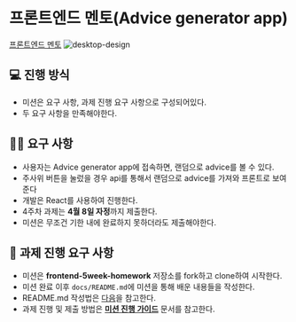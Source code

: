 # 프론트엔드 멘토(Advice generator app)
[프론트엔드 멘토](https://www.frontendmentor.io/challenges/advice-generator-app-QdUG-13db)
![desktop-design](https://github.com/CNU-Likelion/frontend-5week-homework/assets/67012995/c814e01e-88bd-4021-997f-244589992c75)



## 💻 진행 방식

- 미션은 요구 사항, 과제 진행 요구 사항으로 구성되어있다.
- 두 요구 사항을 만족해야한다.

## 🧑‍💻 요구 사항
- 사용자는 Advice generator app에 접속하면, 랜덤으로 advice를 볼 수 있다.
- 주사위 버튼을 눌렀을 경우 api를 통해서 랜덤으로 advice를 가져와 프론트로 보여준다
- 개발은 React를 사용하여 진행한다.
- 4주차 과제는 **4월 8일 자정**까지 제출한다.
- 미션은 무조건 기한 내에 완료하지 못하더라도 제출해야한다.

## 🚀 과제 진행 요구 사항

- 미션은 **frontend-5week-homework** 저장소를 fork하고 clone하여 시작한다.
- 미션 완료 이후 `docs/README.md`에 미션을 통해 배운 내용들을 작성한다.
- README.md 작성법은 [다음](https://commonmark.org/help/)을 참고한다.
- 과제 진행 및 제출 방법은 **[미션 진행 가이드](https://www.notion.so/f0571981555d4509839b9db8d5382162?pvs=21)** 문서를 참고한다.
